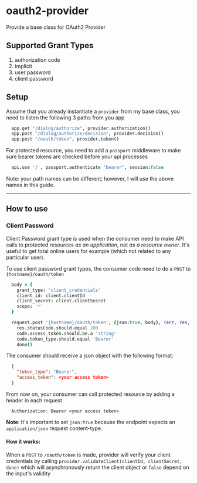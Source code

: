 oauth2-provider
===============

Provide a base class for OAuth2 Provider

## Supported Grant Types

1. authorization code
2. implicit
3. user password
4. client password

## Setup
Assume that you already instantiate a `provider` from my base class, you need to listen the following 3 paths from you app

``` coffeescript
  app.get "/dialog/authorize", provider.authorization()
  app.post "/dialog/authorize/decision", provider.decision()
  app.post "/oauth/token", provider.token()
```

For protected resource, you need to add a `passport` middleware to make sure bearer tokens are checked before your api processes

```coffeescript
  api.use '/', passport.authenticate "bearer", session:false
```

Note: your path names can be different; however, I will use the above names in this guide.

- - -

## How to use

### Client Password

Client Password grant type is used when the consumer need to make API calls to protected resources *as an application*, not *as a resource owner*. It's useful to get total online users for example (which not related to any particular user).

To use client password grant types, the consumer code need to do a `POST` to `{hostname}/oauth/token`

``` coffeescript
  body = {
    grant_type: 'client_credentials'
    client_id: client.clientId
    client_secret: client.clientSecret
    scope: '*'
  }

  request.post '{hostname}/oauth/token', {json:true, body}, (err, res, code)->
    res.statusCode.should.equal 200
    code.access_token.should.be.a 'string'
    code.token_type.should.equal 'Bearer'
    done()

```

The consumer should receive a json object with the following format:

``` json
  {
    "token_type": "Bearer",
    "access_token": <your access token>
  }
```

From now on, your consumer can call protected resource by adding a header in each request

```
  Authorization: Bearer <your access token>
```

**Note**: It's important to set `json:true` because the endpoint expects an `application/json` request content-type.

#### How it works:
When a `POST` to `/oauth/token` is made, provider will verify your client credentials by calling `provider.validateClient(clientId, clientSecret, done)` which will asynchronously return the client object or `false` depend on the input's validity

